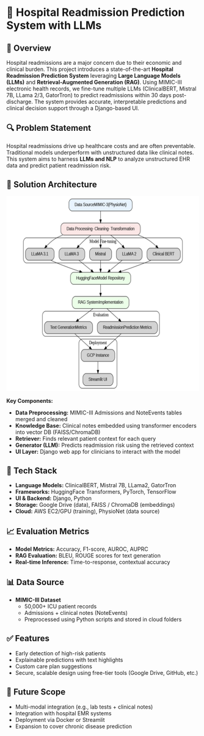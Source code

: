 # 🏥 Hospital Readmission Prediction System with LLMs

## 📌 Overview
Hospital readmissions are a major concern due to their economic and clinical burden. This project introduces a state-of-the-art **Hospital Readmission Prediction System** leveraging **Large Language Models (LLMs)** and **Retrieval-Augmented Generation (RAG)**. Using MIMIC-III electronic health records, we fine-tune multiple LLMs (ClinicalBERT, Mistral 7B, LLama 2/3, GatorTron) to predict readmissions within 30 days post-discharge. The system provides accurate, interpretable predictions and clinical decision support through a Django-based UI.

## 🔍 Problem Statement
Hospital readmissions drive up healthcare costs and are often preventable. Traditional models underperform with unstructured data like clinical notes. This system aims to harness **LLMs and NLP** to analyze unstructured EHR data and predict patient readmission risk.

## 🧠 Solution Architecture
![Architecture Flow](Architecture.png)

**Key Components:**
- **Data Preprocessing:** MIMIC-III Admissions and NoteEvents tables merged and cleaned  
- **Knowledge Base:** Clinical notes embedded using transformer encoders into vector DB (FAISS/ChromaDB)  
- **Retriever:** Finds relevant patient context for each query  
- **Generator (LLM):** Predicts readmission risk using the retrieved context  
- **UI Layer:** Django web app for clinicians to interact with the model

## 🔨 Tech Stack
- **Language Models:** ClinicalBERT, Mistral 7B, LLama2, GatorTron  
- **Frameworks:** HuggingFace Transformers, PyTorch, TensorFlow  
- **UI & Backend:** Django, Python  
- **Storage:** Google Drive (data), FAISS / ChromaDB (embeddings)  
- **Cloud:** AWS EC2/GPU (training), PhysioNet (data source)

## 📈 Evaluation Metrics
- **Model Metrics:** Accuracy, F1-score, AUROC, AUPRC  
- **RAG Evaluation:** BLEU, ROUGE scores for text generation  
- **Real-time Inference:** Time-to-response, contextual accuracy

## 📊 Data Source
- **MIMIC-III Dataset**
  - 50,000+ ICU patient records  
  - Admissions + clinical notes (NoteEvents)  
  - Preprocessed using Python scripts and stored in cloud folders

## ✅ Features
- Early detection of high-risk patients  
- Explainable predictions with text highlights  
- Custom care plan suggestions  
- Secure, scalable design using free-tier tools (Google Drive, GitHub, etc.)

## 🚀 Future Scope
- Multi-modal integration (e.g., lab tests + clinical notes)  
- Integration with hospital EMR systems  
- Deployment via Docker or Streamlit  
- Expansion to cover chronic disease prediction


